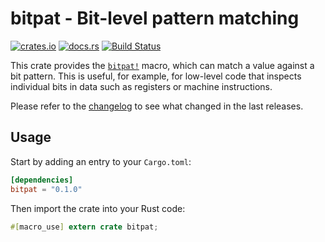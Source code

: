 # bitpat - Bit-level pattern matching

[![crates.io](https://img.shields.io/crates/v/bitpat.svg)](https://crates.io/crates/bitpat)
[![docs.rs](https://docs.rs/bitpat/badge.svg)](https://docs.rs/bitpat/)
[![Build Status](https://travis-ci.org/jonas-schievink/bitpat.svg?branch=master)](https://travis-ci.org/jonas-schievink/bitpat)

This crate provides the [`bitpat!`] macro, which can match a value against a bit
pattern. This is useful, for example, for low-level code that inspects
individual bits in data such as registers or machine instructions.

Please refer to the [changelog](CHANGELOG.md) to see what changed in the last
releases.

## Usage

Start by adding an entry to your `Cargo.toml`:

```toml
[dependencies]
bitpat = "0.1.0"
```

Then import the crate into your Rust code:

```rust
#[macro_use] extern crate bitpat;
```


[`bitpat!`]: https://docs.rs/bitpat/latest/bitpat/macro.bitpat.html
